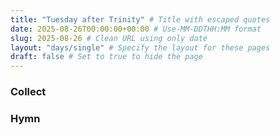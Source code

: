 ```yaml
---
title: "Tuesday after Trinity" # Title with escaped quotes
date: 2025-08-26T00:00:00+00:00 # Use-MM-DDTHH:MM format
slug: 2025-08-26 # Clean URL using only date
layout: "days/single" # Specify the layout for these pages
draft: false # Set to true to hide the page
---
```


### Collect


### Hymn